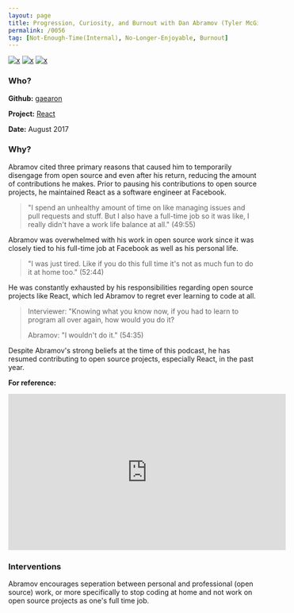 ```yaml
---
layout: page
title: Progression, Curiosity, and Burnout with Dan Abramov (Tyler McGinnis podcast)
permalink: /0056
tag: [Not-Enough-Time(Internal), No-Longer-Enjoyable, Burnout]
---
```


[![x](https://img.shields.io/badge/-Not%20Enough%20Time%20(Internal)-darkblue)](/#NETI) [![x](https://img.shields.io/badge/-No%20Longer%20Enjoyable-ff033e)](/#NLE) [![x](https://img.shields.io/badge/-Burnout-ffa07a)](/#BT) 

### Who?

**Github:** [gaearon](https://github.com/gaearon)

**Project:** [React](https://github.com/facebook/react)

**Date:** August 2017

### Why?

Abramov cited three primary reasons that caused him to temporarily disengage from open source and even after his return, reducing the amount of contributions he makes. Prior to pausing his contributions to open source projects, he maintained React as a software engineer at Facebook.

> "I spend an unhealthy amount of time on like managing issues and pull requests and stuff. But I also have a full-time job so it was like, I really didn't have a work life balance at all." (49:55)

Abramov was overwhelmed with his work in open source work since it was closely tied to his full-time job at Facebook as well as his personal life.

> "I was just tired. Like if you do this full time it's not as much fun to do it at home too." (52:44)

He was constantly exhausted by his responsibilities regarding open source projects like React, which led Abramov to regret ever learning to code at all.

> Interviewer: "Knowing what you know now, if you had to learn to program all over again, how would you do it?
>
> Abramov: "I wouldn't do it." (54:35)

Despite Abramov's strong beliefs at the time of this podcast, he has resumed contributing to open source projects, especially React, in the past year.

**For reference:**

<iframe width="560" height="315" src="https://www.youtube.com/embed/Yy3FZzaAp9c?start=2991" title="YouTube video player" frameborder="0" allow="accelerometer; autoplay; clipboard-write; encrypted-media; gyroscope; picture-in-picture" allowfullscreen></iframe>

### Interventions

Abramov encourages seperation between personal and professional (open source) work, or more specifically to stop coding at home and not work on open source projects as one's full time job.

